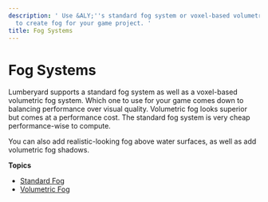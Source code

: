 ```yaml
---
description: ' Use &ALY;''s standard fog system or voxel-based volumetric fog system
  to create fog for your game project. '
title: Fog Systems
---
```

# Fog Systems<a name="rendering-graphics-fog-intro"></a>

Lumberyard supports a standard fog system as well as a voxel\-based volumetric fog system\. Which one to use for your game comes down to balancing performance over visual quality\. Volumetric fog looks superior but comes at a performance cost\. The standard fog system is very cheap performance\-wise to compute\.

You can also add realistic\-looking fog above water surfaces, as well as add volumetric fog shadows\.

**Topics**
+ [Standard Fog](/docs/userguide/rendering/fog.md)
+ [Volumetric Fog](/docs/userguide/rendering/fog-volumetric.md)